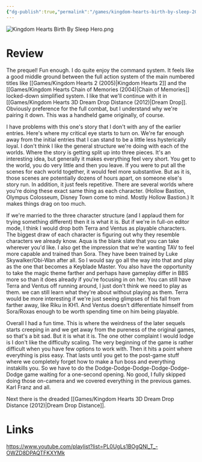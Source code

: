 ```yaml
---
{"dg-publish":true,"permalink":"/games/kingdom-hearts-birth-by-sleep-2010/","tags":["streamed","games"],"created":"2024-07-08","updated":"2025-03-26"}
---
```



![Kingdom Hearts Birth By Sleep Hero.png](/img/user/Attachments/Kingdom%20Hearts%20Birth%20By%20Sleep%20Hero.png)

# Review

The prequel! Fun enough. I do quite enjoy the command system. It feels like a good middle ground between the full action system of the main numbered titles like [[Games/Kingdom Hearts 2 (2005)\|Kingdom Hearts 2]] and the [[Games/Kingdom Hearts Chain of Memories (2004)\|Chain of Memories]] locked-down simplified system. I like that we'll continue with it in [[Games/Kingdom Hearts 3D Dream Drop Distance (2012)\|Dream Drop]]. Obviously preference for the full combat, but I understand why we're pairing it down. This was a handheld game originally, of course.

I have problems with this one's story that I don't with any of the earlier entries. Here's where my critical eye starts to turn on. We're far enough away from the initial entries that I can stand to be a little less hysterically loyal. I don't think I like the general structure we're doing with each of the worlds. Where the story is getting split up into three pieces. It's an interesting idea, but generally it makes everything feel very short. You get to the world, you do very little and then you leave. If you were to put all the scenes for each world together, it would feel more substantive. But as it is, those scenes are potentially dozens of hours apart, on someone else's story run. In addition, it just feels repetitive. There are several worlds where you're doing these exact same thing as each character. (Hollow Bastion, Olympus Colosseum, Disney Town come to mind. Mostly Hollow Bastion.) It makes things drag on too much.

If we're married to the three character structure (and I applaud them for trying something different) then it is what it is. But if we're in full-on editor mode, I think I would drop both Terra and Ventus as playable characters. The biggest draw of each character is figuring out why they resemble characters we already know. Aqua is the blank slate that you can take wherever you'd like. I also get the impression that we're wanting TAV to feel more capable and trained than Sora. They have been trained by Luke Skywalker/Obi-Wan after all. So I would say go all the way into that and play as the one that becomes a Keyblade Master. You also have the opportunity to take the magic theme farther and perhaps have gameplay differ in BBS more so than it does already if you're focusing in on her. You can still have Terra and Ventus off running around, I just don't think we need to play as them. we can still learn what they're about without playing as them. Terra would be more interesting if we're just seeing glimpses of his fall from farther away, like Riku in KH1. And Ventus doesn't differentiate himself from Sora/Roxas enough to be worth spending time on him being playable.

Overall I had a fun time. This is where the weirdness of the later sequels starts creeping in and we get away from the pureness of the original games, so that's a bit sad. But it is what it is. The one other complaint I would lodge is I don't like the difficulty scaling. The very beginning of the game is rather difficult when you have few options to work with. Then it hits a point where everything is piss easy. That lasts until you get to the post-game stuff where we completely forget how to make a fun boss and everything instakills you. So we have to do the Dodge-Dodge-Dodge-Dodge-Dodge-Dodge game waiting for a one-second opening. No good, I fully skipped doing those on-camera and we covered everything in the previous games. Karl Franz and all.

Next there is the dreaded [[Games/Kingdom Hearts 3D Dream Drop Distance (2012)\|Dream Drop Distance]].

# Links

https://www.youtube.com/playlist?list=PL0UgLs1BOgQNl_T_-OWZD8DPAQTFKXYMk
